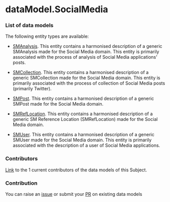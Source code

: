 # dataModel.SocialMedia

### List of data models

The following entity types are available:
- [SMAnalysis](https://github.com/smart-data-models/dataModel.SocialMedia/blob/master/SMAnalysis/README.md). This entity contains a harmonised description of a generic SMAnalysis made for the Social Media domain. This entity is primarily associated with the process of analysis of Social Media applications' posts.

- [SMCollection](https://github.com/smart-data-models/dataModel.SocialMedia/blob/master/SMCollection/README.md). This entity contains a harmonised description of a generic SMCollection made for the Social Media domain. This entity is primarily associated with the process of collection of Social Media posts (primarily Twitter).

- [SMPost](https://github.com/smart-data-models/dataModel.SocialMedia/blob/master/SMPost/README.md). This entity contains a harmonised description of a generic SMPost made for the Social Media domain.

- [SMRefLocation](https://github.com/smart-data-models/dataModel.SocialMedia/blob/master/SMRefLocation/README.md). This entity contains a harmonised description of a generic SM Reference Location (SMRefLocation) made for the Social Media domain.

- [SMUser](https://github.com/smart-data-models/dataModel.SocialMedia/blob/master/SMUser/README.md). This entity contains a harmonised description of a generic SMUser made for the Social Media domain. This entity is primarily associated with the description of a user of Social Media applications.



### Contributors
[Link](https://github.com/smart-data-models/dataModel.SocialMedia/blob/master/CONTRIBUTORS.yaml) to the 1 current contributors of the data models of this Subject.


### Contribution
You can raise an [issue](https://github.com/smart-data-models/dataModel.SocialMedia/issues) or submit your [PR](https://github.com/smart-data-models/dataModel.SocialMedia/pulls) on existing data models

